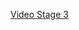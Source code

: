 

[Video Stage 3](https://alumnosuady-my.sharepoint.com/:v:/g/personal/a24216365_alumnos_uady_mx/Ec969NEFGjFHhP1E4_eS5uUB4cQHoscIpLZjsHMpkwDKjA?e=5b9spe)
